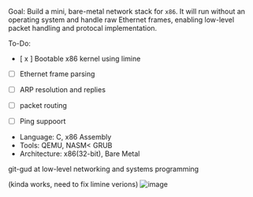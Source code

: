 Goal: Build a mini, bare-metal network stack for `x86`. It will run without an operating system and handle raw Ethernet frames, enabling low-level packet handling and protocal implementation.

To-Do:
- [ x ] Bootable x86 kernel using limine
- [ ] Ethernet frame parsing
- [ ] ARP resolution and replies
- [ ] packet routing
- [ ] Ping suppoort


- Language: C, x86 Assembly
- Tools: QEMU, NASM< GRUB
- Architecture: x86(32-bit), Bare Metal


git-gud at low-level networking and systems programming

(kinda works, need to fix limine verions)
![image](https://github.com/user-attachments/assets/72d6eb09-67cf-41ce-8a7d-ee8892bb0321)
